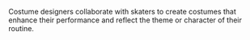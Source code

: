 Costume designers collaborate with skaters to create costumes that enhance their performance and reflect the theme or character of their routine.
